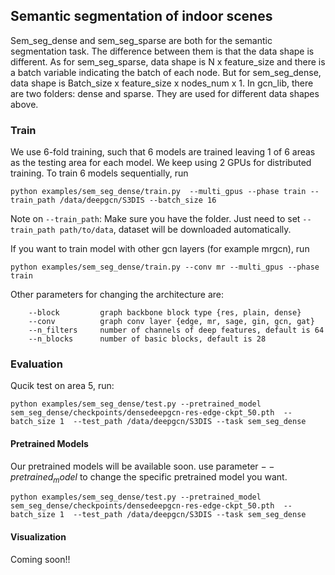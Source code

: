 ## Semantic segmentation of indoor scenes

Sem_seg_dense and sem_seg_sparse are both for the semantic segmentation task. The difference between them is that the data shape is different. 
As for sem_seg_sparse, data shape is N x feature_size and there is a batch variable indicating the batch of each node. 
But for sem_seg_dense, data shape is Batch_size x feature_size x nodes_num x 1. 
In gcn_lib, there are two folders: dense and sparse. They are used for different data shapes above.


### Train
We use 6-fold training, such that 6 models are trained leaving 1 of 6 areas as the testing area for each model. We keep using 2 GPUs for distributed training. To train 6 models sequentially, run
```
python examples/sem_seg_dense/train.py  --multi_gpus --phase train --train_path /data/deepgcn/S3DIS --batch_size 16
```
Note on `--train_path`: Make sure you have the folder. Just need to set `--train_path path/to/data`, dataset will be downloaded automatically. 

If you want to train model with other gcn layers (for example mrgcn), run
```
python examples/sem_seg_dense/train.py --conv mr --multi_gpus --phase train 
```
Other parameters for changing the architecture are:
```
    --block         graph backbone block type {res, plain, dense}
    --conv          graph conv layer {edge, mr, sage, gin, gcn, gat}
    --n_filters     number of channels of deep features, default is 64
    --n_blocks      number of basic blocks, default is 28
```

### Evaluation
Qucik test on area 5, run:

```
python examples/sem_seg_dense/test.py --pretrained_model sem_seg_dense/checkpoints/densedeepgcn-res-edge-ckpt_50.pth  --batch_size 1  --test_path /data/deepgcn/S3DIS --task sem_seg_dense
```

#### Pretrained Models
Our pretrained models will be available soon.
use parameter $--pretrained_model$ to change the specific pretrained model you want. 
```
python examples/sem_seg_dense/test.py --pretrained_model sem_seg_dense/checkpoints/densedeepgcn-res-edge-ckpt_50.pth  --batch_size 1  --test_path /data/deepgcn/S3DIS --task sem_seg_dense 
```

#### Visualization
Coming soon!! 